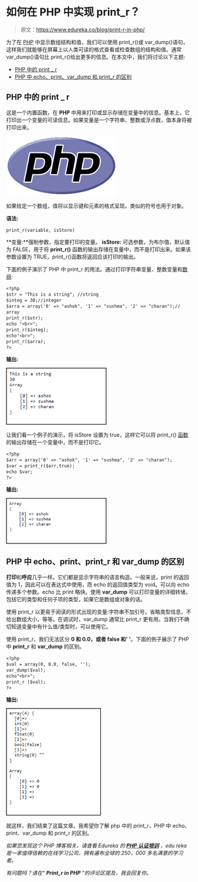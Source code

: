 # 如何在 PHP 中实现 print_r？

> 原文：<https://www.edureka.co/blog/print-r-in-php/>

为了在 [PHP](https://www.edureka.co/blog/php-tutorial-for-beginners/) 中显示数组结构和值，我们可以使用 print_r()或 var_dump()语句，这样我们就能够在屏幕上以人类可读的格式查看或检查数组的结构和值。通常 var_dump()语句比 print_r()给出更多的信息。在本文中，我们将讨论以下主题:

*   [PHP 中的 print _ r](#print)
*   [PHP 中 echo、print、var_dump 和 print_r 的区别](#difference)

## **PHP 中的 print _ r**

这是一个内置函数，在 **PHP** 中用来打印或显示存储在变量中的信息。基本上，它打印出一个变量的可读信息。如果变量是一个字符串、整数或浮点数，值本身将被打印出来。

![PHP- print_r in php - edureka](img/953089c36f0fefceac064aecf52d5a22.png)

如果给定一个数组，值将以显示键和元素的格式呈现。类似的符号也用于对象。

**语法:**

```
print_r(variable, isStore)
```

**变量:**强制参数，指定要打印的变量。 **isStore:** 可选参数，为布尔值，默认值为 FALSE，用于将 **print_r()** 函数的输出存储在变量中，而不是打印出来。如果该参数设置为 TRUE，print_r()函数将返回应该打印的输出。

下面的例子演示了 PHP 中 print_r 的用法。通过打印字符串变量、整数变量和[数组](https://www.edureka.co/blog/array-search-in-php/):

```
<?php
$str = "This is a string"; //string
$integ = 30;//integer
$arra = array('0' => "ashok", '1' => "sushma", '2' => "charan");// array
print_r($str);
echo "<br>";
print_r($integ);
echo"<br>";
print_r($arra);
?>
```

**输出:**

![Output - print_r in php - edureka](img/464cda38cbd943a7013073928d461dfa.png)

让我们看一个例子的演示，将 isStore 设置为 true，这样它可以将 print_r() [函数](https://www.edureka.co/blog/php-str-split/)的输出存储在一个变量中，而不是打印它。

```
<?php
$arr = array('0' => "ashok", '1' => "sushma", '2' => "charan");
$var = print_r($arr,true);
echo $var;
?>
```

**输出:**

![](img/1f9a7356ad23ac7dc0058e111f577c27.png)

## **PHP 中 echo、print、print_r 和 var_dump 的区别**

**打印**和**呼应**几乎一样。它们都是显示字符串的语言构造。一般来说，print 的返回值为 1，因此可以在表达式中使用，而 echo 的返回值类型为 void。可以向 echo 传递多个参数。echo 比 print 略快。使用 **var_dump** 可以打印变量的详细转储，包括它的类型和任何子项的类型，如果它是数组或对象的话。

使用 print_r 以更易于阅读的形式出现的变量:字符串不加引号，省略类型信息，不给出数组大小，等等。在调试时，var_dump 通常比 print_r 更有用。当我们不确切知道变量中有什么值/类型时，可以使用它。

使用 print_r，我们无法区分 **0 和 0.0，或者 false 和' '**。下面的例子展示了 PHP 中 **print_r** 和 **var_dump** 的区别。

```
<?php
$val = array(0, 0.0, false, '');
var_dump($val);
echo"<br>";
print_r ($val);
?>
```

**输出:**

![Output 3 - print_r in php - edureka](img/9e087a7de46c071123f3b32b59e694c5.png)

就这样，我们结束了这篇文章。我希望你了解 php 中的 print_r，PHP 中 echo、print、var_dump 和 print_r 的区别。

*如果您发现这个 PHP 博客相关，请查看 Edureka 的* *[**PHP 认证培训**](https://www.edureka.co/php-mysql-self-paced) ，edu reka 是一家值得信赖的在线学习公司，拥有遍布全球的 250，000 多名满意的学习者。*

*有问题吗？请在“ **Print_r in PHP** ”的评论区提及，我会回复你。*